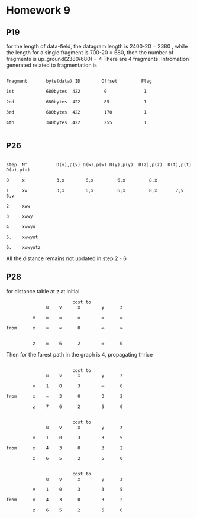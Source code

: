 # Homework 9


## P19

for the length of data-field, the datagram length is 2400-20 = 2380 ,
while the length for a single fragment is 700-20  = 680,
then the number of fragments is up_ground(2380/680) = 4
 There are 4 fragments. Infromation generated related to fragmentation is 

```

Fragment       byte(data) ID        Offset         Flag

1st            680bytes  422         0              1

2nd            680bytes  422         85             1

3rd            680bytes  422         170            1

4th            340bytes  422         255            1


```


## P26

```

step  N'           D(v),p(v) D(w),p(w) D(y),p(y)  D(z),p(z)  D(t),p(t)     D(u),p(u)

0     x            3,x        6,x         6,x         8,x        

1     xv           3,x        6,x         6,x         8,x       7,v            6,v

2     xvw

3     xvwy

4     xvwyu

5.    xvwyut

6.    xvwyutz

```

All the distance remains not updated in step 2 - 6

## P28
for distance table at z at initial

```
                         cost to
               u    v      x        y      z

          v    ∞    ∞      ∞        ∞      ∞
          
from      x    ∞    ∞      0        ∞      ∞


          z    ∞    6      2        ∞      0

```

Then for the farest path in the graph is 4,
propagating thrice

```

                         cost to
               u    v      x        y      z

          v    1    0      3        ∞      6
          
from      x    ∞    3      0        3      2

          z    7    6      2        5      0


                         cost to
               u    v      x        y      z

          v    1    0      3        3      5
          
from      x    4    3      0        3      2

          z    6    5      2        5      0    


                         cost to
               u    v      x        y      z

          v    1    0      3        3      5
          
from      x    4    3      0        3      2

          z    6    5      2        5      0   


```
